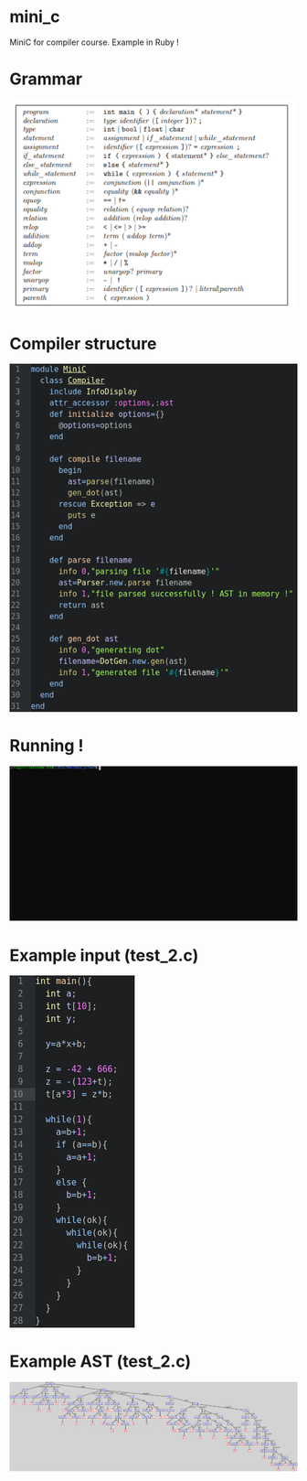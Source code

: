 # mini_c
MiniC for compiler course. Example in Ruby !

# Grammar
<p align="center">
  <img src="/doc/grammar.png" />
</p>

# Compiler structure
![grammar](/doc/compiler_structure.png "develop the compiler")

# Running !
![grammar](/doc/anim.svg "run the compiler !")

# Example input (test_2.c)
<p align="left">
  <img src="/doc/test_2.png" />
</p>

# Example AST (test_2.c)
<p align="left">
  <img src="/doc/test_2_AST.png" />
</p>
